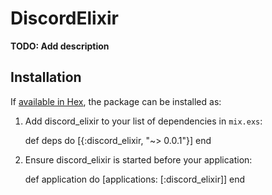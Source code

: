 # DiscordElixir

**TODO: Add description**

## Installation

If [available in Hex](https://hex.pm/docs/publish), the package can be installed as:

  1. Add discord_elixir to your list of dependencies in `mix.exs`:

        def deps do
          [{:discord_elixir, "~> 0.0.1"}]
        end

  2. Ensure discord_elixir is started before your application:

        def application do
          [applications: [:discord_elixir]]
        end

